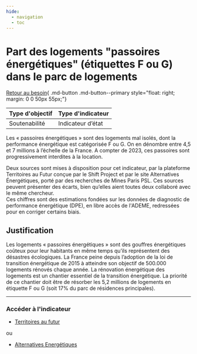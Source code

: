 ```yaml
---
hide:
  - navigation
  - toc
---
```

# Part des logements "passoires énergétiques" (étiquettes F ou G) dans le parc de logements 

[Retour au besoin](https://konsilion.github.io/diag360/pages/besoins/bv3){ .md-button .md-button--primary style="float: right; margin: 0 0 50px 55px;"}

|Type d'objectif|Type d'indicateur|
|--|--|
|Soutenabilité|Indicateur d’état|
Les  «  passoires  énergétiques  »  sont  des  logements  mal  isolés,  dont  la  performance énergétique est catégorisée F ou G. On en dénombre entre 4,5 et 7 millions à l’échelle de  la  France.  A  compter  de  2023,  ces  passoires  sont progressivement interdites à la location. 
 
Deux sources sont mises à disposition pour cet indicateur, par la plateforme Territoires au Futur conçue par le Shift Project et par le site Alternatives Énergétiques, porté par des  recherches  de  Mines  Paris  PSL.  Ces  sources  peuvent  présenter  des  écarts,  bien qu’elles aient toutes deux collaboré avec le même chercheur.  
Ces  chiffres  sont  des  estimations  fondées  sur  les  données  de  diagnostic  de performance  énergétique  (DPE),  en  libre  accès  de  l'ADEME,  redressées  pour  en corriger certains biais.  

## Justification

Les  logements  « passoires  énergétiques »  sont  des  gouffres  énergétiques  coûteux pour leur habitants en même temps qu’ils représentent des désastres écologiques. La France peine depuis l’adoption de la loi de transition énergétique de 2015 à atteindre son objectif de 500.000 logements rénovés chaque année. La rénovation énergétique des logements est un chantier essentiel de la transition énergétique. La priorité de ce chantier  doit être de résorber les 5,2 millions de logements en étiquette F ou G (soit 17% du parc de résidences principales).  

---

### Accéder à l'indicateur

- [Territoires au futur](https://territoiresaufutur.org/carte?indicator=passoires_thermiques&scale=epci)

ou

- [Alternatives Energétiques](https://www.energy-alternatives.eu/2022/03/16/DPE-open-data.html)
